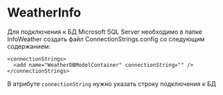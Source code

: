 # WeatherInfo

Для подключения к БД Microsoft SQL Server необходимо в папке InfoWeather создать файл ConnectionStrings.config со следующим cодержанием:
```
<connectionStrings>
  <add name="WeatherDBModelContainer" connectionString="" />
</connectionStrings>
```
В атрибуте ```connectionString``` нужно указать строку подключения к БД
